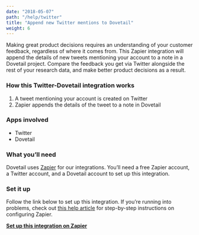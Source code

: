 ```yaml
---
date: "2018-05-07"
path: "/help/twitter"
title: "Append new Twitter mentions to Dovetail"
weight: 6
---
```


Making great product decisions requires an understanding of your customer feedback, regardless of where it comes from. This Zapier integration will append the details of new tweets mentioning your account to a note in a Dovetail project. Compare the feedback you get via Twitter alongside the rest of your research data, and make better product decisions as a result.

### How this Twitter-Dovetail integration works

1. A tweet mentioning your account is created on Twitter
2. Zapier appends the details of the tweet to a note in Dovetail

### Apps involved

- Twitter
- Dovetail

### What you’ll need

Dovetail uses [Zapier](https://zapier.com) for our integrations. You’ll need a free Zapier account, a Twitter account, and a Dovetail account to set up this integration.

### Set it up

Follow the link below to set up this integration. If you’re running into problems, check out [this help article](/help/zapier) for step-by-step instructions on configuring Zapier.

**[Set up this integration on Zapier](https://zapier.com/partner/embed/dovetail/create/18503)**
